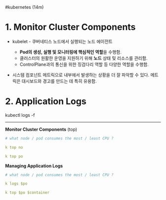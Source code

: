 #kubernetes 
(14m)

# 1. Monitor Cluster Components
- kubelet - 쿠버네티스 노드에서 실행되는 노드 에이전트
	- **Pod의 생성, 실행 및 모니터링에 핵심적인 역할**을 수행함.
	- 클러스터의 원활한 운영을 지원하기 위해 **노드** 상태 및 리소스를 관리함.
	- ControlPlane과의 통신을 위한 징검다리 역할 등 다양한 역할을 수행함.

- 시스템 컴포넌트 메트릭으로 내부에서 발생하는 상황을 더 잘 파악할 수 있다. 메트릭은 대시보드와 경고를 만드는 데 특히 유용함.

# 2. Application Logs

kubectl logs -f 



----
**Monitor Cluster Components** (top)

```yaml
# what node / pod consumes the most / least CPU ?

k top no

k top po

```

**Managing Application Logs**
```yaml
# what node / pod consumes the most / least CPU ?

k logs $po

k top $po $container

```